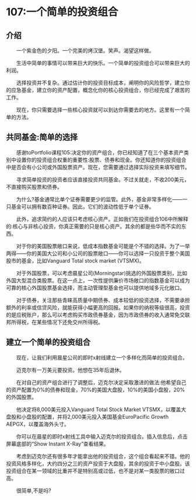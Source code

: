 # 107:一个简单的投资组合
## 介绍

　　一个紫金色的夕阳。一个完美的烤汉堡。笑声。渴望这样做。

　　生活中简单的事情可以带来巨大的快乐。一个简单的投资组合可以带来巨大的利润。

　　选择投资并不复杂。通过估计你的投资目标成本，阐明你的风险哲学，建立你的应急基金，建立你的资产配置，概念化你的核心投资组合，你已经完成了艰苦的工作。

　　现在，你只需要选择一些核心投资就可以到达你需要去的地方。这里有一个简单的方法。

## 共同基金:简单的选择

　　感谢toPortfolio课程105:决定你的资产组合，你已经知道了在三个基本资产类别中设置你的投资组合权重的重要性:股票、债券和现金。你还知道你的投资组合中是否会有小公司或外国股票资产。现在，您需要通过选择实际投资来填写细节。

　　寻求简单投资的投资者应该直接投资共同基金。不过关就走，不收200美元，不直接购买股票和债券。

　　为什么?基金通常比单个证券需要更少的监管。此外，基金非常多样化——一只基金可以拥有数百种证券。因此，它们的波动性低于单个证券。

　　此外，追求简约的人应该只考虑核心资产。正如我们在投资组合106中所解释的:核心与非核心投资，你真正需要的只是核心资产。其余的都是些华而不实的东西。

　　对于你的美国股票敞口来说，低成本指数基金可能是个不错的选择。为了一举两得——你的美国大公司和小公司的股票敞口——你可以选择一只投资于整个美国股市的基金，比如Vanguard Total stock market (VTSMX)。

　　对于外国股票，可以考虑晨星公司(Morningstar)挑选的外国股票类别，比如外国大型混合类股票。在这一点上，一次性提供廉价市场敞口的指数基金可以成为可靠的核心外国股票基金选择，而主动管理型基金也可以提供地域多元化敞口。

　　对于债券，关注那些青睐高质量中期债券、成本较低的投资选择，不需要承担额外的利率或信贷风险，就能获得小幅更高的回报。如果你的纳税等级很高，投资的是应税账户，那么可以考虑购买市政债券基金，因为市政债券的收入通常免交联邦所得税，在某些情况下还免交州所得税。

## 建立一个简单的投资组合

　　现在，让我们利用晨星公司的即时x射线建立一个多样化而简单的投资组合。

　　迈克尔有一万美元要投资。他想在35年后退休。

　　在对自己的资产组合进行了调整后，迈克尔决定采取激进的做法:他希望自己的资产配置为0%的债券和现金，70%的美国大盘股，10%的美国小盘股，20%的外国股票。

　　他决定将8,000美元投入Vanguard Total Stock Market VTSMX，以覆盖大盘股和小盘股的配置，并将2,000美元投入美国基金EuroPacific Growth AEPGX，以覆盖海外头寸。

　　你可以在晨星的即时x射线工具中输入迈克尔的投资组合。插入信息后，点击屏幕底部的“Show Instant X-Ray”查看结果。

　　考虑到迈克尔还有很多年才能拿出他的投资组合，这个组合看起来不错。他的投资风格多样化，大约四分之三的资产投资于大盘股，其余的投资于中小盘股。该投资组合在某一领域的比重并不是特别高或过低，也不是对某一类股票的敞口过高。

　　很简单,不是吗?

